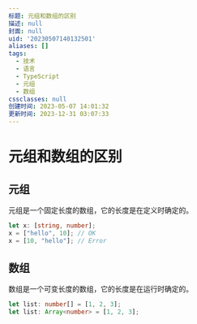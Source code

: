 ```yaml
---
标题: 元组和数组的区别
描述: null
封面: null
uid: '20230507140132501'
aliases: []
tags:
  - 技术
  - 语言
  - TypeScript
  - 元组
  - 数组
cssclasses: null
创建时间: 2023-05-07 14:01:32
更新时间: 2023-12-31 03:07:33
---
```


# 元组和数组的区别

## 元组

元组是一个固定长度的数组，它的长度是在定义时确定的。

```ts
let x: [string, number];
x = ["hello", 10]; // OK
x = [10, "hello"]; // Error
```

## 数组

数组是一个可变长度的数组，它的长度是在运行时确定的。

```ts
let list: number[] = [1, 2, 3];
let list: Array<number> = [1, 2, 3];
```
